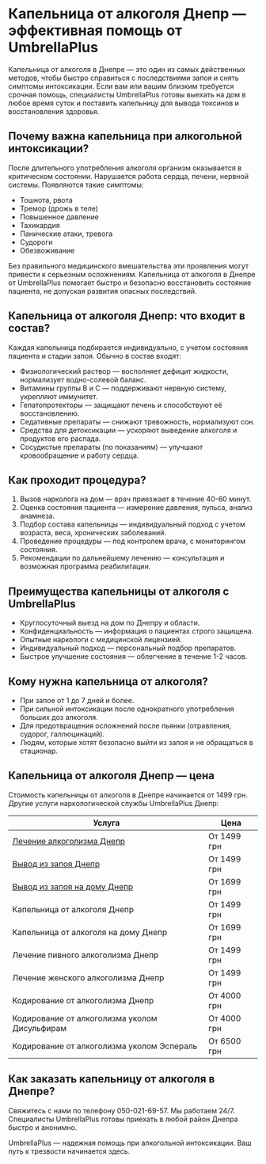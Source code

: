 
# Капельница от алкоголя Днепр — эффективная помощь от UmbrellaPlus

Капельница от алкоголя в Днепре — это один из самых действенных методов, чтобы быстро справиться с последствиями запоя и снять симптомы интоксикации. Если вам или вашим близким требуется срочная помощь, специалисты UmbrellaPlus готовы выехать на дом в любое время суток и поставить капельницу для вывода токсинов и восстановления здоровья.

## Почему важна капельница при алкогольной интоксикации?

После длительного употребления алкоголя организм оказывается в критическом состоянии. Нарушается работа сердца, печени, нервной системы. Появляются такие симптомы:

* Тошнота, рвота
* Тремор (дрожь в теле)
* Повышенное давление
* Тахикардия
* Панические атаки, тревога
* Судороги
* Обезвоживание

Без правильного медицинского вмешательства эти проявления могут привести к серьезным осложнениям. Капельница от алкоголя в Днепре от UmbrellaPlus помогает быстро и безопасно восстановить состояние пациента, не допуская развития опасных последствий.

## Капельница от алкоголя Днепр: что входит в состав?

Каждая капельница подбирается индивидуально, с учетом состояния пациента и стадии запоя. Обычно в состав входят:

* Физиологический раствор — восполняет дефицит жидкости, нормализует водно-солевой баланс.
* Витамины группы B и C — поддерживают нервную систему, укрепляют иммунитет.
* Гепатопротекторы — защищают печень и способствуют её восстановлению.
* Седативные препараты — снижают тревожность, нормализуют сон.
* Средства для детоксикации — ускоряют выведение алкоголя и продуктов его распада.
* Сосудистые препараты (по показаниям) — улучшают кровообращение и работу сердца.

## Как проходит процедура?

1. Вызов нарколога на дом — врач приезжает в течение 40-60 минут.
2. Оценка состояния пациента — измерение давления, пульса, анализ анамнеза.
3. Подбор состава капельницы — индивидуальный подход с учетом возраста, веса, хронических заболеваний.
4. Проведение процедуры — под контролем врача, с мониторингом состояния.
5. Рекомендации по дальнейшему лечению — консультация и возможная программа реабилитации.

## Преимущества капельницы от алкоголя с UmbrellaPlus

* Круглосуточный выезд на дом по Днепру и области.
* Конфиденциальность — информация о пациентах строго защищена.
* Опытные наркологи с медицинской лицензией.
* Индивидуальный подход — персональный подбор препаратов.
* Быстрое улучшение состояния — облегчение в течение 1-2 часов.

## Кому нужна капельница от алкоголя?

* При запое от 1 до 7 дней и более.
* При сильной интоксикации после однократного употребления больших доз алкоголя.
* Для предотвращения осложнений после пьянки (отравления, судорог, галлюцинаций).
* Людям, которые хотят безопасно выйти из запоя и не обращаться в стационар.

## Капельница от алкоголя Днепр — цена

Стоимость капельницы от алкоголя в Днепре начинается от 1499 грн. Другие услуги наркологической службы UmbrellaPlus Днепр:

| Услуга                                                                                            | Цена        |
| ------------------------------------------------------------------------------------------------- | ----------- |
| [Лечение алкоголизма Днепр](https://umbrella-plus.com.ua/dnepr/lechenie-alkogolizma-dnepr/)       | От 1499 грн |
| [Вывод из запоя Днепр](https://umbrella-plus.com.ua/dnepr/vivod-iz-zapoia-dnepr/)                 | От 1499 грн |
| [Вывод из запоя на дому Днепр](https://umbrella-plus.com.ua/dnepr/vivod-iz-zapoia-na-domy-dnepr/) | От 1699 грн |
| Капельница от алкоголя Днепр                                                                      | От 1499 грн |
| Капельница от алкоголя на дому Днепр                                                              | От 1699 грн |
| Лечение пивного алкоголизма Днепр                                                                 | От 1499 грн |
| Лечение женского алкоголизма Днепр                                                                | От 1499 грн |
| Кодирование от алкоголизма Днепр                                                                  | От 4000 грн |
| Кодирование от алкоголизма уколом Дисульфирам                                                     | От 4000 грн |
| Кодирование от алкоголизма уколом Эспераль                                                        | От 6500 грн |

## Как заказать капельницу от алкоголя в Днепре?

Свяжитесь с нами по телефону 050-021-69-57. Мы работаем 24/7.
 Специалисты UmbrellaPlus готовы приехать в любой район Днепра быстро и анонимно.

UmbrellaPlus — надежная помощь при алкогольной интоксикации. Ваш путь к трезвости начинается здесь.
